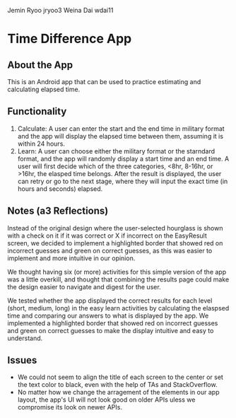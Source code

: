 Jemin Ryoo jryoo3
Weina Dai wdai11

# Time Difference App

## About the App
This is an Android app that can be used to practice estimating and calculating elapsed time.

## Functionality
<ol>
  <li> Calculate: A user can enter the start and the end time in military format and the app will display the elapsed time between them, assuming it is within 24 hours.</li>
  
  <li> Learn: A user can choose either the military format or the starndard format, and the app will randomly display a start time and an end time. A user will
  first decide which of the three categories, <8hr, 8-16hr, or >16hr, the elasped time belongs. After the result is displayed, the user can retry or go to the next stage, where they will input the exact time (in hours and seconds) elapsed.</li>
</ol>

## Notes (a3 Reflections)

Instead of the original design where the user-selected  hourglass  is  shown  with a check  on  it  if  it  was  correct 
or  X  if incorrect on the EasyResult screen, we decided to implement a highlighted border that showed red on incorrect 
guesses and green on correct guesses, as this was easier to implement and more intuitive in our opinion.

We thought having six (or more) activities for this simple version of the app was a little overkill, and thought that
combining the results page could make the design easier to navigate and digest for the user. 

We tested whether the app displayed the correct results for each level (short, medium, long) in the easy learn activities
by calculating the elaspsed time and comparing our answers to what is displayed by the app. We implemented a highlighted border 
that showed red on incorrect guesses and green on correct guesses to make the display intuitive and easy to understand. 

## Issues
<ul>
  <li>We could not seem to align the title of each screen to the center or set the text color to black, even with the help of TAs and StackOverflow.</li>
  <li>No matter how we change the arragement of the elements in our app layout, the app's UI will not look good on older APIs uless we compromise its look on newer APIs.</li>
</ul>

